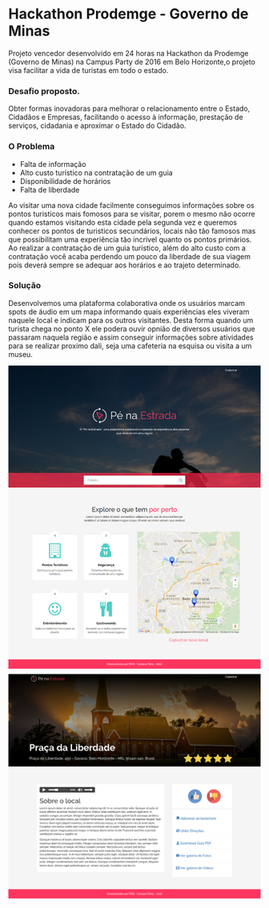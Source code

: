 # Hackathon Prodemge - Governo de Minas
Projeto vencedor desenvolvido em 24 horas na Hackathon da Prodemge (Governo de Minas) na Campus Party de 2016 em Belo Horizonte,o projeto visa facilitar a vida de turistas em todo o estado.

### Desafio proposto.

Obter formas inovadoras para melhorar o relacionamento entre o Estado, Cidadãos e Empresas, facilitando o acesso à informação, prestação de serviços, cidadania e aproximar o Estado do Cidadão.

### O Problema

* Falta de informação
* Alto custo turístico na contratação de um guia
* Disponibilidade de horários
* Falta de liberdade

Ao visitar uma nova cidade facilmente conseguimos informações sobre os pontos turisticos mais fomosos para se visitar, porem o mesmo não ocorre quando estamos visitando esta cidade pela segunda vez e queremos conhecer os pontos de turisticos secundários, locais não tão famosos mas que possibilitam uma experiência tão incrivel quanto os pontos primários. Ao realizar a contratação de um guia turistico, além do alto custo com a contratação você acaba perdendo um pouco da liberdade de sua viagem pois deverá sempre se adequar aos horários e ao trajeto determinado.

### Solução

Desenvolvemos uma plataforma colaborativa onde os usuários marcam spots de áudio em um mapa informando quais experiências eles viveram naquele local e indicam para os outros visitantes. Desta forma quando um turista chega no ponto X ele podera ouvir opnião de diversos usuários que passaram naquela região e assim conseguir informações sobre atividades para se realizar proximo dali, seja uma cafeteria na esquisa ou visita a um museu.

![GitHub Logo](/inicial.png)
![GitHub Logo](/interna.png)
